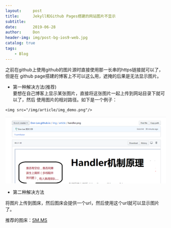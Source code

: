 ```yaml
---
layout:     post
title:      Jekyll和Github Pages搭建的网站图片不显示
subtitle:   
date:       2019-06-28
author:     Don
header-img: img/post-bg-ios9-web.jpg
catalog: true
tags:
    - Blog
---
```


之前在github上使用github的图片源时直接使用那一长串的https链接就可以了，但是在 github page搭建的博客上不可以这么用，遮掩的后果是无法显示图片。
- 第一种解决方法(推荐)  
要想在自己博客上显示某张图片，直接将这张图片一起上传到网站目录下就可以了，然后 使用图片的相对路径。如下是一个例子： 
```
<img src="/img/article/img_demo.png"/>
```
<img src="/img/article/img_demo.png"/>

- 第二种解决方法

将图片上传到图床，然后图床会提供一个url，然后使用这个url就可以显示图片了。

推荐的图床：[SM.MS](https://sm.ms/)

